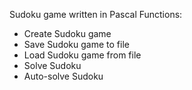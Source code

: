 Sudoku game written in Pascal
Functions:
 * Create Sudoku game
 * Save Sudoku game to file
 * Load Sudoku game from file
 * Solve Sudoku 
 * Auto-solve Sudoku 
 
